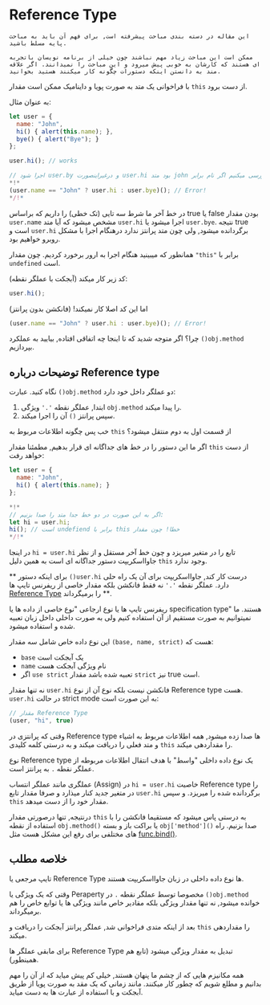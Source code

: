 # Reference Type

```warn header="ویژگی یک زبان عمیق"
این مقاله در دسته بندی مباحث پیشرفته است, برای فهم آن باید به مباحث پایه مسلط باشید.

ممکن است این مباحث زیاد مهم نباشند چون خیلی از برنامه نویسان باتجربه ای هستند که کارشان به خوبی پیش میرود و این مباحث را نمیدانند. اگر علاقه مند به دانستن اینکه دستورات چگونه کار میکنند هستید بخوانید.
```

با فراخوانی یک متد به صورت پویا و داینامیک ممکن است مقدار `this` از دست برود.

به عنوان مثال:

```js run
let user = {
  name: "John",
  hi() { alert(this.name); },
  bye() { alert("Bye"); }
};

user.hi(); // works

// اجرا شود user.by و درغیراینصورت user.hi بود متد john حال بررسی میکنیم اگر نام برابر
*!*
(user.name == "John" ? user.hi : user.bye)(); // Error!
*/!*
```

در خط آخر ما شرط سه تایی (تک خطی) را داریم که براساس true یا false بودن مقدار `user.name` مشخص میشود که آیا متد `user.hi` اجرا میشود یا `user.bye`. نتیجه true است و `user.hi` برگردانده میشود, ولی چون متد پرانتز ندارد درهنگام اجرا با مشکل روبرو خواهیم بود.

همانطور که میبینید هنگام اجرا به ارور برخورد کردیم. چون مقدار `"this"` برابر با `undefined` است.

کد زیر کار میکند (آبجکت با عملگر نقطه):
```js
user.hi();
```

اما این کد اصلا کار نمیکند! (فانکشن بدون پرانتز)
```js
(user.name == "John" ? user.hi : user.bye)(); // Error!
```

چرا؟ اگر متوجه شدید که تا اینجا چه اتفاقی افتاده, بیایید به عملکرد `()obj.method` بپردازیم.

## توضیحات درباره Reference type 

نگاه کنید. عبارت `()obj.method` دو عملگر داخل خود دارد:

1. ابتدا, عملگر نقطه `'.'` ویژگی `obj.method` را پیدا میکند.
2. سپس پرانتز `()` آن را اجرا میکند.

خب پس چگونه اطلاعات مربوط به `this` از قسمت اول به دوم منتقل میشود؟

اگر ما این دستور را در خط های جداگانه ای قرار بدهیم, مطمئنا مقدار `this` از دست خواهد رفت:

```js run
let user = {
  name: "John",
  hi() { alert(this.name); }
};

*!*
// اگر به این صورت در دو خط جدا متد را صدا بزنیم:
let hi = user.hi;
hi(); // است undefiend برابر با this خطا! چون مقدار
*/!*
```

در اینجا `hi = user.hi` تابع را در متغیر میریزد و چون خط آخر مستقل و از نظر جاوااسکریپت دستور جداگانه ای است به همین دلیل `this` وجود ندارد.

** برای اینکه دستور `()user.hi` درست کار کند, جاوااسکریپت برای آن یک راه حلی دارد. عملگر نقطه  `'.'` نه فقط فانکشن بلکه مقدار خاصی از ریفرنس تایپ ها [Reference Type](https://tc39.github.io/ecma262/#sec-reference-specification-type) را برمیگرداند  **.

ریفرنس تایپ ها یا نوع ارجاعی "نوع خاصی از داده ها یا specification type" هستند. ما نمیتوانیم به صورت مستقیم از آن استفاده کنیم ولی به صورت داخلی داخل زبان تعبیه شده و استفاده میشود.

این نوع داده خاص شامل سه مقدار `(base, name, strict)` هست که:

-  `base` یک آبجکت است
-  `name` نام ویژگی آبجکت هست
-   اگر `use strict` تعبیه شده باشد مقدار `strict` نیز true است.

نه تنها مقدار `user.hi` فانکشن نیست بلکه نوع آن از نوع Reference type هست. `user.hi` در حالت strict mode به این صورت است:

```js
// مقدار Reference Type
(user, "hi", true)
```

وقتی که پرانتزی در Reference type ها صدا زده میشود, همه اطلاعات مربوط به اشیاء و متد فعلی را دریافت میکند و به درستی کلمه کلیدی `this` را مقداردهی میکند. 

نوع Reference type یک نوع داده داخلی "واسط" با هدف انتقال اطلاعات مربوطه از عملگر نقطه `.` به پرانتز است.

عملگری مانند عملگر انتساب (Assign) در `hi = user.hi` خاصیت Reference type را در متغیر جدید کنار میذارد و صرفا مقدار تابع `user.hi` برگردانده شده را میریزد. و سپس `this` مقدار خود را از دست میدهد.

درنتیجه, تنها درصورتی مقدار `this` به درستی پاس میشود که مستقیما فانکشن را با استفاده از نقطه `obj.method()` یا براکت باز و بسته `obj['method']()` صدا بزنیم. راه های مختلفی برای رفع این مشکل هست مثل [func.bind()](/bind#solution-2-bind).

## خلاصه مطلب

تایپ مرجعی یا Reference Type ها نوع داده داخلی در زبان جاوااسکریپت هستند.

وقتی که یک ویژگی یا Peraperty مخصوصا توسط عملگر نقطه `.` در `()obj.method` خوانده میشود, نه تنها مقدار ویژگی بلکه مقادیر خاص مانند ویژگی ها یا توابع خاص را هم برمیگرداند.

بعد از اینکه متدی فراخوانی شد, عملگر پرانتز آبجکت را دریافت و `this` را مقداردهی میکند.

برای مابقی عملگر ها Reference Type تبدیل به مقدار ویژگی میشود (تابع هم همینطور).

همه مکانیزم هایی که از چشم ما پنهان هستند, خیلی کم پیش میاید که از آن را مهم بدانیم و مطلع شویم که چطور کار میکنند. مانند زمانی که یک مقد به صورت پویا از طریق آبجکت و با استفاده از عبارت ها به دست میاید.
